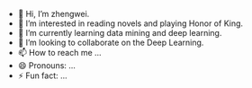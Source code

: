 - 👋 Hi, I’m zhengwei.
- 👀 I’m interested in reading novels and playing Honor of King.
- 🌱 I’m currently learning data mining and deep learning.
- 💞️ I’m looking to collaborate on the Deep Learning.
- 📫 How to reach me ...
- 😄 Pronouns: ...
- ⚡ Fun fact: ...

<!---
zhengwei203/zhengwei203 is a ✨ special ✨ repository because its `README.md` (this file) appears on your GitHub profile.
You can click the Preview link to take a look at your changes.
--->
